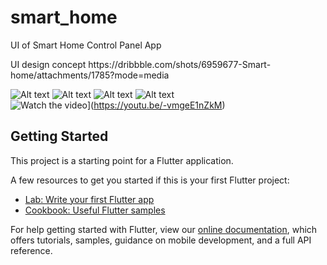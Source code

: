 # smart_home

<p> UI of Smart Home Control Panel App
<p> UI design  concept https://dribbble.com/shots/6959677-Smart-home/attachments/1785?mode=media
  
![Alt text](https://github.com/ertcs/smart_home/blob/master/screenshot/Screenshot%202019-08-19%20at%2010.44.45%20AM.png)
![Alt text](https://github.com/ertcs/smart_home/blob/master/screenshot/Screenshot%202019-08-19%20at%2010.45.35%20AM.png)
![Alt text](https://github.com/ertcs/smart_home/blob/master/screenshot/Screenshot%202019-08-19%20at%2010.50.45%20AM.png)
![Alt text](https://github.com/ertcs/smart_home/blob/master/screenshot/Screenshot%202019-08-19%20at%2010.51.09%20AM.png)  
![Watch the video](http://img.youtube.com/vi/-vmgeE1nZkM/maxresdefault.jpg)](https://youtu.be/-vmgeE1nZkM)

## Getting Started

This project is a starting point for a Flutter application.

A few resources to get you started if this is your first Flutter project:

- [Lab: Write your first Flutter app](https://flutter.dev/docs/get-started/codelab)
- [Cookbook: Useful Flutter samples](https://flutter.dev/docs/cookbook)

For help getting started with Flutter, view our
[online documentation](https://flutter.dev/docs), which offers tutorials,
samples, guidance on mobile development, and a full API reference.
